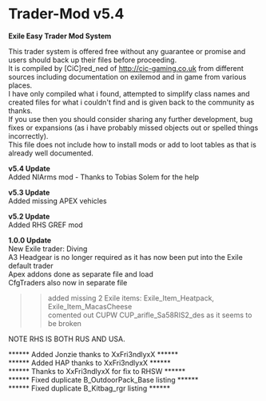 # Trader-Mod v5.4
<b>Exile Easy Trader Mod System</b><br>

This trader system is offered free without any guarantee or promise and users should back up their files before proceeding.<br>
It is compiled by [CiC]red_ned of http://cic-gaming.co.uk from different sources including documentation on exilemod and in game from various places.<br>
I have only compiled what i found, attempted to simplify class names and created files for what i couldn't find and is given back to the community as thanks.<br>
If you use then you should consider sharing any further development, bug fixes or expansions (as i have probably missed objects out or spelled things incorrectly).<br>
This file does not include how to install mods or add to loot tables as that is already well documented.<br>

<b>v5.4 Update</b><br>
Added NIArms mod - Thanks to Tobias Solem for the help<br>

<b>v5.3 Update</b><br>
Added missing APEX vehicles<br>

<b>v5.2 Update</b><br>
Added RHS GREF mod<br>

<b>1.0.0 Update</b><br>
New Exile trader: Diving <br>
A3 Headgear is no longer required as it has now been put into the Exile default trader<br>
Apex addons done as separate file and load<br>
CfgTraders also now in separate file<br>

>> added missing 2 Exile items: Exile_Item_Heatpack, Exile_Item_MacasCheese <br>
>> comented out CUPW CUP_arifle_Sa58RIS2_des as it seems to be broken<br>

NOTE RHS IS BOTH RUS AND USA.<br>

****** Added Jonzie thanks to XxFri3ndlyxX ******<br>
****** Added HAP thanks to XxFri3ndlyxX ******<br>
****** Thanks to XxFri3ndlyxX for fix to RHSW ******<br>
****** Fixed duplicate B_OutdoorPack_Base listing ******<br>
****** Fixed duplicate B_Kitbag_rgr listing ******<br>

